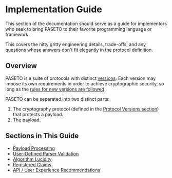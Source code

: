 # Implementation Guide

This section of the documentation should serve as a guide for implementors
who seek to bring PASETO to their favorite programming language or framework.

This covers the nitty gritty engineering details, trade-offs, and any questions
whose answers don't fit elegantly in the protocol definition.

## Overview

PASETO is a suite of protocols with distinct [versions](../01-Protocol-Versions).
Each version may impose its own requirements in order to achieve cryptographic
security, so long as the [rules for new versions are followed](../01-Protocol-Versions#rules-for-current-and-future-protocol-versions).

PASETO can be separated into two distinct parts:

1. The cryptography protocol (defined in the [Protocol Versions section](../01-Protocol-Versions))
   that protects a payload.
2. The payload.

## Sections in This Guide

* [Payload Processing](01-Payload-Processing.md)
* [User-Defined Parser Validation](02-Validators.md)
* [Algorithm Lucidity](03-Algorithm-Lucidity.md)
* [Registered Claims](04-Claims.md)
* [API / User Experience Recommendations](05-API-UX.md)

